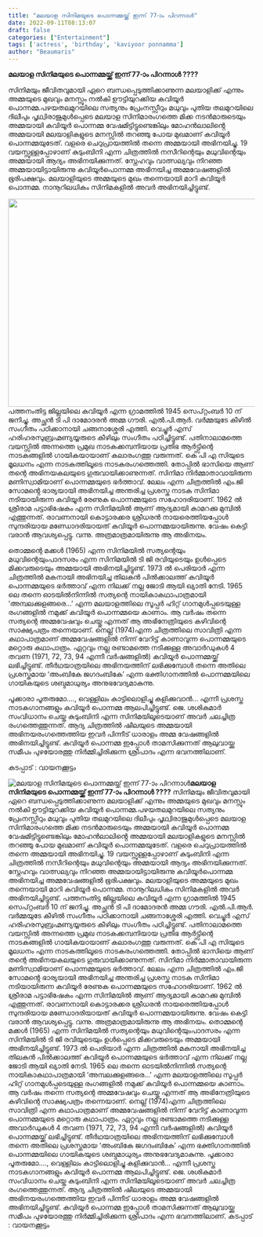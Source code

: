```yaml
---
title: "മലയാള സിനിമയുടെ പൊന്നമ്മയ്ക്ക് ഇന്ന് 77-ാം പിറന്നാൾ"
date: 2022-09-11T08:13:07
draft: false
categories: ["Entertainment"]
tags: ['actress', 'birthday', 'kaviyoor ponnamma']
author: "Beaumaris"
---
```


<strong>മലയാള സിനിമയുടെ പൊന്നമ്മയ്ക്ക് ഇന്ന് 77-ാം പിറന്നാൾ ????</strong>

സിനിമയും ജീവിതവുമായി ഏറെ ബന്ധപ്പെടുത്തിക്കാണുന്ന മലയാളിക്ക് എന്നും അമ്മയുടെ മുഖവും മനസ്സും നൽകി ഊട്ടിയുറക്കിയ കവിയൂർ പൊന്നമ്മ.പഴയതലമുറയിലെ സത്യനും പ്രേംനസ്സീറും മധുവും പുതിയ തലമുറയിലെ ദിലീപും പൃഥ്വിരാജുമുൾപ്പെടെ മലയാള സിനിമാരംഗത്തെ മിക്ക നടൻമാരുടെയും അമ്മയായി കവിയൂർ പൊന്നമ്മ വേഷമിട്ടിട്ടുണ്ടെങ്കിലും മോഹൻലാലിൻ്റെ അമ്മയായി മലയാളികളുടെ മനസ്സിൽ തറഞ്ഞു പോയ മുഖമാണ് കവിയൂർ പൊന്നമ്മയുടേത്. വളരെ ചെറുപ്രായത്തിൽ തന്നെ അമ്മയായി അഭിനയിച്ചു. 19 വയസ്സുള്ളപ്പോഴാണ് കുടുംബിനി എന്ന ചിത്രത്തിൽ നസീറിന്റെയും മധുവിന്റെയും അമ്മയായി ആദ്യം അഭിനയിക്കുന്നത്. സ്നേഹവും വാത്സല്യവും നിറഞ്ഞ അമ്മയായിട്ടായിരുന്നു കവിയൂർപൊന്നമ്മ അഭിനയിച്ച അമ്മവേഷങ്ങളിൽ ഭൂരിപക്ഷവും. മലയാളിയുടെ അമ്മയുടെ മുഖം തന്നെയായി മാറി കവിയൂർ പൊന്നമ്മ. നാനൂറിലധികം സിനിമകളിൽ അവർ അഭിനയിച്ചിട്ടുണ്ട്.

<img class="wp-image-350264 aligncenter" src="https://cdn.boolokam.com/articles/2022/09/r3r3r.webp" alt="" width="707" height="424" />പത്തനംതിട്ട ജില്ലയിലെ കവിയൂർ എന്ന ഗ്രാമത്തിൽ 1945 സെപ്റ്റംബർ 10 ന് ജനിച്ചു. അച്ഛൻ ടി പി ദാമോദരൻ അമ്മ ഗൗരി. എൽ.പി.ആർ. വർമ്മയുടേ കീഴിൽ സംഗീതം പഠിക്കാനായി ചങ്ങനാശ്ശേരി എത്തി. വെച്ചൂർ എസ് ഹരിഹരസുബ്രഹ്മണ്യയ്യരുടെ കീഴിലും സംഗീതം പഠിച്ചിട്ടുണ്ട്. പതിനാലാമത്തെ വയസ്സിൽ അന്നത്തെ പ്രമുഖ നാടകക്കമ്പനിയായ പ്രതിഭ ആർട്ട്സിന്റെ നാടകങ്ങളിൽ ഗായികയായാണ് കലാരംഗത്തു വരുന്നത്. കെ പി എ സിയുടെ മൂലധനം എന്ന നാടകത്തിലൂടെ നാടകരംഗത്തെത്തി. തോപ്പിൽ ഭാസിയെ ആണ് തന്റെ അഭിനയകലയുടെ ഗുരുവായിക്കാണുന്നത്. സിനിമാ നിർമ്മാതാവായിരുന്ന മണിസ്വാമിയാണ് പൊന്നമ്മയുടെ ഭർത്താവ്. ലേലം എന്ന ചിത്രത്തിൽ എം.ജി സോമൻ്റെ ഭാര്യയായി അഭിനയിച്ച അന്തരിച്ച പ്രശസ്ത നാടക സിനിമാ നടിയായിരുന്ന കവിയൂർ രേണുക പൊന്നമ്മയുടെ സഹോദരിയാണ്. 1962 ൽ ശ്രീരാമ പട്ടാഭിഷേകം എന്ന സിനിമയിൽ ആണ് ആദ്യമായി കാമറക്കു മുമ്പിൽ എത്തുന്നത്. രാവണനായി കൊട്ടാരക്കര ശ്രീധരൻ നായരെത്തിയപ്പോൾ സുന്ദരിയായ മണ്ഡോദരിയായത് കവിയൂർ പൊന്നമ്മയായിരുന്നു. വേഷം കെട്ടി വരാൻ ആവശ്യപ്പെട്ടു. വന്നു. അത്രമാത്രമായിരുന്നു ആ അഭിനയം.

തൊമ്മന്റെ മക്കൾ (1965) എന്ന സിനിമയിൽ സത്യന്റെയും മധുവിന്റെയുംപാദസരം എന്ന സിനിമയിൽ ടി ജി രവിയുടെയും ഉൾപ്പെടെ മിക്കവരുടെയും അമ്മയായി അഭിനയിച്ചിട്ടുണ്ട്. 1973 ൽ പെരിയാർ എന്ന ചിത്രത്തിൽ മകനായി അഭിനയിച്ച തിലകൻ പിൽക്കാലത്ത് കവിയൂർ പൊന്നമ്മയുടെ ഭർത്താവ് എന്ന നിലക്ക് നല്ല ജോടി ആയി ഖ്യാതി നേടി. 1965 ലെ തന്നെ ഓടയിൽനിന്നിൽ സത്യന്റെ നായികാകഥാപാത്രമായി ‘അമ്പലക്കുളങ്ങരെ...’ എന്ന മലയാളത്തിലെ സൂപ്പർ ഹിറ്റ് ഗാനമുൾപ്പടെയുള്ള രംഗങ്ങളിൽ നമുക്ക് കവിയൂർ പൊന്നമ്മയെ കാണാം. ആ വർഷം തന്നെ സത്യന്റെ അമ്മവേഷവും ചെയ്തു എന്നത് ആ അഭിനേത്രിയുടെ കഴിവിന്റെ സാക്ഷ്യപത്രം തന്നെയാണ്. നെല്ല് (1974)എന്ന ചിത്രത്തിലെ സാവിത്രി എന്ന കഥാപാത്രമാണ് അമ്മവേഷങ്ങളിൽ നിന്ന് വേറിട്ട് കാണാവുന്ന പൊന്നമ്മയുടെ മറ്റൊരു കഥാപാത്രം. ഏറ്റവും നല്ല രണ്ടാമത്തെ നടിക്കുള്ള അവാർഡുകൾ 4 തവണ (1971, 72, 73, 94 എന്നീ വർഷങ്ങളിൽ) കവിയൂർ പൊന്നമ്മയ്ക്ക് ലഭിച്ചിട്ടുണ്ട്. തീർഥയാത്രയിലെ അഭിനയത്തിന് ലഭിക്കുമ്പോൾ തന്നെ അതിലെ പ്രശസ്തമായ ‘അംബികേ ജഗദംബികേ’ എന്ന ഭക്തിഗാനത്തിൽ പൊന്നമ്മയിലെ ഗായികയുടെ ശബ്ദമാധുര്യം അനുഭവേദ്യമാകുന്നു.

പൂക്കാരാ പൂതരുമോ...., വെള്ളിലം കാട്ടിലൊളിച്ചു കളിക്കുവാൻ... എന്നീ പ്രശസ്ത നാടകഗാനങ്ങളും കവിയൂർ പൊന്നമ്മ ആലപിച്ചിട്ടുണ്ട്. ജെ. ശശികുമാർ സംവിധാനം ചെയ്ത കുടുംബിനി എന്ന സിനിമയിലൂടെയാണ് അവർ ചലച്ചിത്ര രംഗത്തെത്തുന്നത്. ആദ്യ ചിത്രത്തിൽ ഷീലയുടെ അമ്മയായി അഭിനയരംഗത്തെത്തിയ ഇവർ പിന്നീട് ധാരാളം അമ്മ വേഷങ്ങളിൽ അഭിനയിച്ചിട്ടുണ്ട്. കവിയൂർ പൊന്നമ്മ ഇപ്പോൾ താമസിക്കുന്നത് ആലുവായ്ക്കു സമീപം പുഴയോരത്തു നിർമ്മിച്ചിരിക്കുന്ന ശ്രീപാദം എന്ന ഭവനത്തിലാണ്.

കടപ്പാട് : വായനക്കൂട്ടം


![മലയാള സിനിമയുടെ പൊന്നമ്മയ്ക്ക് ഇന്ന് 77-ാം പിറന്നാൾ](https://cdn.boolokam.com/articles/2022/09/r3r3r.webp)**മലയാള സിനിമയുടെ പൊന്നമ്മയ്ക്ക് ഇന്ന് 77-ാം പിറന്നാൾ ????** സിനിമയും ജീവിതവുമായി ഏറെ ബന്ധപ്പെടുത്തിക്കാണുന്ന മലയാളിക്ക് എന്നും അമ്മയുടെ മുഖവും മനസ്സും നൽകി ഊട്ടിയുറക്കിയ കവിയൂർ പൊന്നമ്മ.പഴയതലമുറയിലെ സത്യനും പ്രേംനസ്സീറും മധുവും പുതിയ തലമുറയിലെ ദിലീപും പൃഥ്വിരാജുമുൾപ്പെടെ മലയാള സിനിമാരംഗത്തെ മിക്ക നടൻമാരുടെയും അമ്മയായി കവിയൂർ പൊന്നമ്മ വേഷമിട്ടിട്ടുണ്ടെങ്കിലും മോഹൻലാലിൻ്റെ അമ്മയായി മലയാളികളുടെ മനസ്സിൽ തറഞ്ഞു പോയ മുഖമാണ് കവിയൂർ പൊന്നമ്മയുടേത്. വളരെ ചെറുപ്രായത്തിൽ തന്നെ അമ്മയായി അഭിനയിച്ചു. 19 വയസ്സുള്ളപ്പോഴാണ് കുടുംബിനി എന്ന ചിത്രത്തിൽ നസീറിന്റെയും മധുവിന്റെയും അമ്മയായി ആദ്യം അഭിനയിക്കുന്നത്. സ്നേഹവും വാത്സല്യവും നിറഞ്ഞ അമ്മയായിട്ടായിരുന്നു കവിയൂർപൊന്നമ്മ അഭിനയിച്ച അമ്മവേഷങ്ങളിൽ ഭൂരിപക്ഷവും. മലയാളിയുടെ അമ്മയുടെ മുഖം തന്നെയായി മാറി കവിയൂർ പൊന്നമ്മ. നാനൂറിലധികം സിനിമകളിൽ അവർ അഭിനയിച്ചിട്ടുണ്ട്. പത്തനംതിട്ട ജില്ലയിലെ കവിയൂർ എന്ന ഗ്രാമത്തിൽ 1945 സെപ്റ്റംബർ 10 ന് ജനിച്ചു. അച്ഛൻ ടി പി ദാമോദരൻ അമ്മ ഗൗരി. എൽ.പി.ആർ. വർമ്മയുടേ കീഴിൽ സംഗീതം പഠിക്കാനായി ചങ്ങനാശ്ശേരി എത്തി. വെച്ചൂർ എസ് ഹരിഹരസുബ്രഹ്മണ്യയ്യരുടെ കീഴിലും സംഗീതം പഠിച്ചിട്ടുണ്ട്. പതിനാലാമത്തെ വയസ്സിൽ അന്നത്തെ പ്രമുഖ നാടകക്കമ്പനിയായ പ്രതിഭ ആർട്ട്സിന്റെ നാടകങ്ങളിൽ ഗായികയായാണ് കലാരംഗത്തു വരുന്നത്. കെ പി എ സിയുടെ മൂലധനം എന്ന നാടകത്തിലൂടെ നാടകരംഗത്തെത്തി. തോപ്പിൽ ഭാസിയെ ആണ് തന്റെ അഭിനയകലയുടെ ഗുരുവായിക്കാണുന്നത്. സിനിമാ നിർമ്മാതാവായിരുന്ന മണിസ്വാമിയാണ് പൊന്നമ്മയുടെ ഭർത്താവ്. ലേലം എന്ന ചിത്രത്തിൽ എം.ജി സോമൻ്റെ ഭാര്യയായി അഭിനയിച്ച അന്തരിച്ച പ്രശസ്ത നാടക സിനിമാ നടിയായിരുന്ന കവിയൂർ രേണുക പൊന്നമ്മയുടെ സഹോദരിയാണ്. 1962 ൽ ശ്രീരാമ പട്ടാഭിഷേകം എന്ന സിനിമയിൽ ആണ് ആദ്യമായി കാമറക്കു മുമ്പിൽ എത്തുന്നത്. രാവണനായി കൊട്ടാരക്കര ശ്രീധരൻ നായരെത്തിയപ്പോൾ സുന്ദരിയായ മണ്ഡോദരിയായത് കവിയൂർ പൊന്നമ്മയായിരുന്നു. വേഷം കെട്ടി വരാൻ ആവശ്യപ്പെട്ടു. വന്നു. അത്രമാത്രമായിരുന്നു ആ അഭിനയം. തൊമ്മന്റെ മക്കൾ (1965) എന്ന സിനിമയിൽ സത്യന്റെയും മധുവിന്റെയുംപാദസരം എന്ന സിനിമയിൽ ടി ജി രവിയുടെയും ഉൾപ്പെടെ മിക്കവരുടെയും അമ്മയായി അഭിനയിച്ചിട്ടുണ്ട്. 1973 ൽ പെരിയാർ എന്ന ചിത്രത്തിൽ മകനായി അഭിനയിച്ച തിലകൻ പിൽക്കാലത്ത് കവിയൂർ പൊന്നമ്മയുടെ ഭർത്താവ് എന്ന നിലക്ക് നല്ല ജോടി ആയി ഖ്യാതി നേടി. 1965 ലെ തന്നെ ഓടയിൽനിന്നിൽ സത്യന്റെ നായികാകഥാപാത്രമായി ‘അമ്പലക്കുളങ്ങരെ...’ എന്ന മലയാളത്തിലെ സൂപ്പർ ഹിറ്റ് ഗാനമുൾപ്പടെയുള്ള രംഗങ്ങളിൽ നമുക്ക് കവിയൂർ പൊന്നമ്മയെ കാണാം. ആ വർഷം തന്നെ സത്യന്റെ അമ്മവേഷവും ചെയ്തു എന്നത് ആ അഭിനേത്രിയുടെ കഴിവിന്റെ സാക്ഷ്യപത്രം തന്നെയാണ്. നെല്ല് (1974)എന്ന ചിത്രത്തിലെ സാവിത്രി എന്ന കഥാപാത്രമാണ് അമ്മവേഷങ്ങളിൽ നിന്ന് വേറിട്ട് കാണാവുന്ന പൊന്നമ്മയുടെ മറ്റൊരു കഥാപാത്രം. ഏറ്റവും നല്ല രണ്ടാമത്തെ നടിക്കുള്ള അവാർഡുകൾ 4 തവണ (1971, 72, 73, 94 എന്നീ വർഷങ്ങളിൽ) കവിയൂർ പൊന്നമ്മയ്ക്ക് ലഭിച്ചിട്ടുണ്ട്. തീർഥയാത്രയിലെ അഭിനയത്തിന് ലഭിക്കുമ്പോൾ തന്നെ അതിലെ പ്രശസ്തമായ ‘അംബികേ ജഗദംബികേ’ എന്ന ഭക്തിഗാനത്തിൽ പൊന്നമ്മയിലെ ഗായികയുടെ ശബ്ദമാധുര്യം അനുഭവേദ്യമാകുന്നു. പൂക്കാരാ പൂതരുമോ...., വെള്ളിലം കാട്ടിലൊളിച്ചു കളിക്കുവാൻ... എന്നീ പ്രശസ്ത നാടകഗാനങ്ങളും കവിയൂർ പൊന്നമ്മ ആലപിച്ചിട്ടുണ്ട്. ജെ. ശശികുമാർ സംവിധാനം ചെയ്ത കുടുംബിനി എന്ന സിനിമയിലൂടെയാണ് അവർ ചലച്ചിത്ര രംഗത്തെത്തുന്നത്. ആദ്യ ചിത്രത്തിൽ ഷീലയുടെ അമ്മയായി അഭിനയരംഗത്തെത്തിയ ഇവർ പിന്നീട് ധാരാളം അമ്മ വേഷങ്ങളിൽ അഭിനയിച്ചിട്ടുണ്ട്. കവിയൂർ പൊന്നമ്മ ഇപ്പോൾ താമസിക്കുന്നത് ആലുവായ്ക്കു സമീപം പുഴയോരത്തു നിർമ്മിച്ചിരിക്കുന്ന ശ്രീപാദം എന്ന ഭവനത്തിലാണ്. കടപ്പാട് : വായനക്കൂട്ടം
